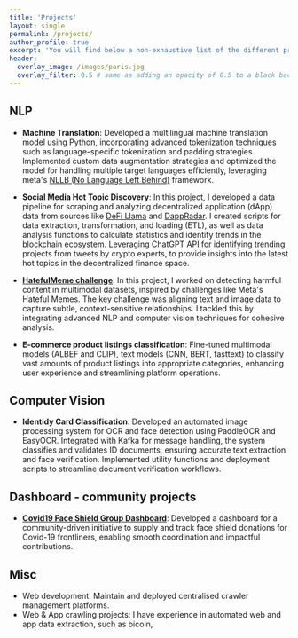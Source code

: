 ```yaml
---
title: 'Projects'
layout: single
permalink: /projects/
author_profile: true
excerpt: 'You will find below a non-exhaustive list of the different projects I realized during the last years, as well as links to the source codes, if publicly available.'
header:
  overlay_image: /images/paris.jpg
  overlay_filter: 0.5 # same as adding an opacity of 0.5 to a black background
---
```


## NLP
- **Machine Translation**: Developed a multilingual machine translation model using Python, incorporating advanced tokenization techniques such as language-specific tokenization and padding strategies. Implemented custom data augmentation strategies and optimized the model for handling multiple target languages efficiently, leveraging meta's [NLLB (No Language Left Behind)](https://ai.meta.com/research/no-language-left-behind/) framework. 

- **Social Media Hot Topic Discovery**: In this project, I developed a data pipeline for scraping and analyzing decentralized application (dApp) data from sources like [DeFi Llama](https://defillama.com/) and [DappRadar](https://dappradar.com/). I created scripts for data extraction, transformation, and loading (ETL), as well as data analysis functions to calculate statistics and identify trends in the blockchain ecosystem. Leveraging ChatGPT API for identifying trending projects from tweets by crypto experts, to provide insights into the latest hot topics in the decentralized finance space.

- [**HatefulMeme challenge**](https://github.com/lowweihong/meme-challenge): In this project, I worked on detecting harmful content in multimodal datasets, inspired by challenges like Meta's Hateful Memes. The key challenge was aligning text and image data to capture subtle, context-sensitive relationships. I tackled this by integrating advanced NLP and computer vision techniques for cohesive analysis.

- **E-commerce product listings classification**: Fine-tuned multimodal models (ALBEF and CLIP), text models (CNN, BERT, fasttext) to classify vast amounts of product listings into appropriate categories, enhancing user experience and streamlining platform operations.

## Computer Vision
- **Identidy Card Classification**: Developed an automated image processing system for OCR and face detection using PaddleOCR and EasyOCR. Integrated with Kafka for message handling, the system classifies and validates ID documents, ensuring accurate text extraction and face verification. Implemented utility functions and deployment scripts to streamline document verification workflows.

## Dashboard - community projects

- [**Covid19 Face Shield Group Dashboard**](https://lookerstudio.google.com/u/0/reporting/1aaae16a-b02e-4742-b2c7-b7d13e5f1dff/page/4qCLB): Developed a dashboard for a community-driven initiative to supply and track face shield donations for Covid-19 frontliners, enabling smooth coordination and impactful contributions.

## Misc 
- Web development: Maintain and deployed centralised crawler management platforms.
- Web & App crawling projects: I have experience in automated web and app data extraction, such as bicoin, 

